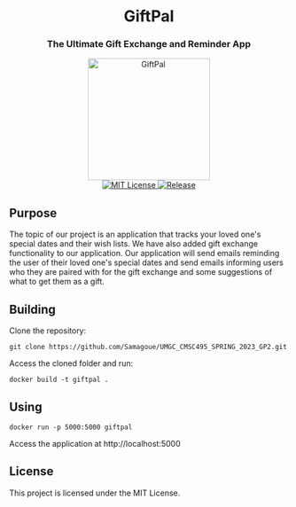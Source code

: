 <h1 align="center">GiftPal</h1>
<h3 align="center">The Ultimate Gift Exchange and Reminder App</h3>

<p align="center">
<img alt="GiftPal" src="https://raw.githubusercontent.com/Samagoue/UMGC_CMSC495_SPRING_2023_GP2/master/static/GiftPalLogo.png" width="220"/>
</br>
<a href="https://github.com/Samagoue/UMGC_CMSC495_SPRING_2023_GP2">
<img alt="MIT License" src="https://img.shields.io/github/license/Samagoue/UMGC_CMSC495_SPRING_2023_GP2.svg"/>
</a>
<a href="https://github.com/Samagoue/UMGC_CMSC495_SPRING_2023_GP2">
<img alt="Release" src="https://img.shields.io/github/release/Samagoue/UMGC_CMSC495_SPRING_2023_GP2.svg"/>
</a>
</p>

## Purpose

The topic of our project is an application that tracks your loved one's special dates and their wish lists. We have also added gift exchange functionality to our application. Our application will send emails reminding the user of their loved one's special dates and send emails informing users who they are paired with for the gift exchange and some suggestions of what to get them as a gift. 

## Building

Clone the repository:

    git clone https://github.com/Samagoue/UMGC_CMSC495_SPRING_2023_GP2.git

Access the cloned folder and run:

    docker build -t giftpal .

## Using

    docker run -p 5000:5000 giftpal

Access the application at http://localhost:5000

## License

This project is licensed under the MIT License.